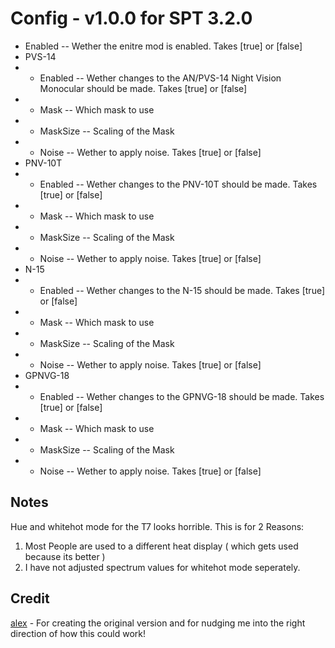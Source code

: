# Config - v1.0.0 for SPT 3.2.0

- Enabled -- Wether the enitre mod is enabled. Takes [true] or [false]
- PVS-14
- - Enabled -- Wether changes to the AN/PVS-14 Night Vision Monocular should be made. Takes [true] or [false]
- - Mask -- Which mask to use
- - MaskSize -- Scaling of the Mask
- - Noise -- Wether to apply noise. Takes [true] or [false]
- PNV-10T
- - Enabled -- Wether changes to the PNV-10T should be made. Takes [true] or [false]
- - Mask -- Which mask to use
- - MaskSize -- Scaling of the Mask
- - Noise -- Wether to apply noise. Takes [true] or [false]
- N-15
- - Enabled -- Wether changes to the N-15 should be made. Takes [true] or [false]
- - Mask -- Which mask to use
- - MaskSize -- Scaling of the Mask
- - Noise -- Wether to apply noise. Takes [true] or [false]
- GPNVG-18
- - Enabled -- Wether changes to the GPNVG-18 should be made. Takes [true] or [false]
- - Mask -- Which mask to use
- - MaskSize -- Scaling of the Mask
- - Noise -- Wether to apply noise. Takes [true] or [false]

## Notes

Hue and whitehot mode for the T7 looks horrible. This is for 2 Reasons:

1. Most People are used to a different heat display ( which gets used because its better )
2. I have not adjusted spectrum values for whitehot mode seperately.


## Credit
[alex](https://hub.sp-tarkov.com/user/10993-alex/) - For creating the original version and for nudging me into the right direction of how this could work!